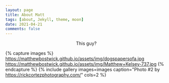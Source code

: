 ```yaml
---
layout: page
title: About Matt
tags: [about, Jekyll, theme, moon]
date: 2021-04-21
comments: false
---
```

    
<center>This guy?</center>

{% capture images %}
    https://matthewbostwick.github.io/assets/img/dogspapersofa.jpg
    https://matthewbostwick.github.io/assets/img/Matthew+Kelsey-737.jpg
{% endcapture %}
{% include gallery images=images caption="Photo #2 by https://rickcortezphotography.com/" cols=2 %}

